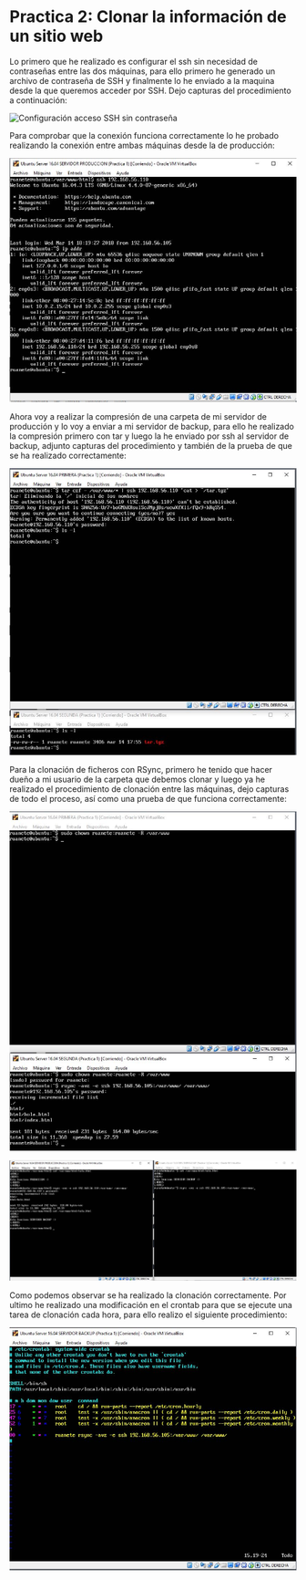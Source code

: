 # Practica 2: Clonar la información de un sitio web

Lo primero que he realizado es configurar el ssh sin necesidad de contraseñas entre las dos máquinas, para ello primero he generado un archivo de contraseña de SSH y finalmente lo he enviado a la maquina desde la que queremos acceder por SSH. Dejo capturas del procedimiento a continuación:

![Configuración acceso SSH sin contraseña](./configuracio_ssh_sin_contraseña.JPG)

Para comprobar que la conexión funciona correctamente lo he probado realizando la conexión entre ambas máquinas desde la de producción:

![Acceso SSH sin contraseña](./conexion_ssh.JPG)

Ahora voy a realizar la compresión de una carpeta de mi servidor de producción y lo voy a enviar a mi servidor de backup, para ello he realizado la compresión primero con tar y luego la he enviado por ssh al servidor de backup, adjunto capturas del procedimiento y también de la prueba de que se ha realizado correctamente:

![Compresión con tar y envio por ssh](./procedimiento_tar.JPG)

Para la clonación de ficheros con RSync, primero he tenido que hacer dueño a mi usuario de la carpeta que debemos clonar y luego ya he realizado el procedimiento de clonación entre las máquinas, dejo capturas de todo el proceso, así como una prueba de que funciona correctamente:

![Permisos a carpeta con chown](./permisos_chown_y_clonacion.JPG)

![Procedimiento clonación con RSync](./prueba_rsync.JPG)

Como podemos observar se ha realizado la clonación correctamente. Por ultimo he realizado una modificación en el crontab para que se ejecute una tarea de clonación cada hora, para ello realizo el siguiente procedimiento:

![Clonación cada hora con crontab](./clonacion_crontab.JPG)
